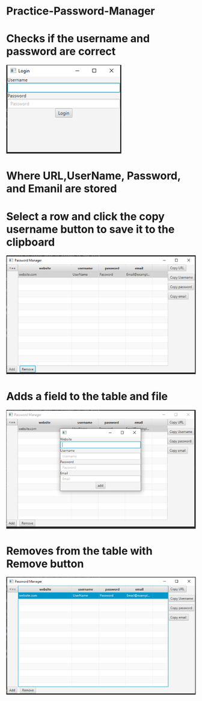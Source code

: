 # Practice-Password-Manager

# Checks if the username and password are correct
![Alt text](AppImages/LoginForm.PNG)
# Where URL,UserName, Password, and Emanil are stored
# Select a row and click the copy username button to save it to the clipboard
![Alt text](AppImages/MainPage.PNG)
# Adds a field to the table and file
![Alt text](AppImages/add.PNG)
# Removes from the table with Remove button
![Alt text](AppImages/remove.PNG)
